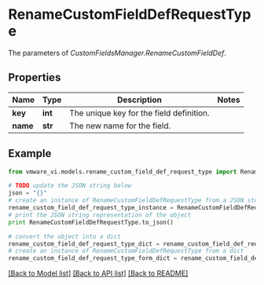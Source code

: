 # RenameCustomFieldDefRequestType

The parameters of *CustomFieldsManager.RenameCustomFieldDef*. 

## Properties
Name | Type | Description | Notes
------------ | ------------- | ------------- | -------------
**key** | **int** | The unique key for the field definition.  | 
**name** | **str** | The new name for the field.  | 

## Example

```python
from vmware_vi.models.rename_custom_field_def_request_type import RenameCustomFieldDefRequestType

# TODO update the JSON string below
json = "{}"
# create an instance of RenameCustomFieldDefRequestType from a JSON string
rename_custom_field_def_request_type_instance = RenameCustomFieldDefRequestType.from_json(json)
# print the JSON string representation of the object
print RenameCustomFieldDefRequestType.to_json()

# convert the object into a dict
rename_custom_field_def_request_type_dict = rename_custom_field_def_request_type_instance.to_dict()
# create an instance of RenameCustomFieldDefRequestType from a dict
rename_custom_field_def_request_type_form_dict = rename_custom_field_def_request_type.from_dict(rename_custom_field_def_request_type_dict)
```
[[Back to Model list]](../README.md#documentation-for-models) [[Back to API list]](../README.md#documentation-for-api-endpoints) [[Back to README]](../README.md)


